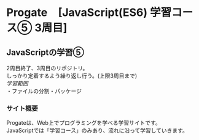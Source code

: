 # Progate　[JavaScript(ES6) 学習コース⑤ 3周目]

## JavaScriptの学習⑤
2周目終了、3周目のリポジトリ。  
しっかり定着するよう繰り返し行う。(上限3周目まで)  
*学習範囲*   
・ファイルの分割・パッケージ

### サイト概要
Progateは、Web上でプログラミングを学べる学習サイトです。  
JavaScriptでは「学習コース」のみあり、流れに沿って学習していきます。